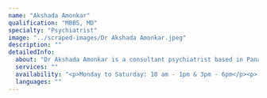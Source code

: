 ```yaml
---
name: "Akshada Amonkar"
qualification: "MBBS, MD"
specialty: "Psychiatrist"
image: "../scraped-images/Dr Akshada Amonkar.jpeg"
description: ""
detailedInfo:
  about: "Dr Akshada Amonkar is a consultant psychiatrist based in Panaji. Her special interests are Mood disorders and Schizophrenia."
  services: ""
  availability: "<p>Monday to Saturday: 10 am - 1pm & 3pm - 6pm</p><p>(Strictly by prior appointments only)</p><p>Ph: 7028784807, 0832-2437079</p>"
  languages: ""
---
```

